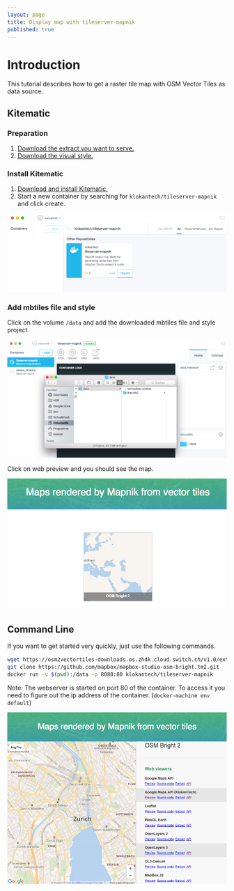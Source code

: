 ```yaml
---
layout: page
title: Display map with tileserver-mapnik
published: true
---
```


# Introduction

This tutorial describes how to get a raster tile map with OSM Vector Tiles as data source.

## Kitematic

### Preparation

1. [Download the extract you want to serve.](http://osm2vectortiles.org/downloads)
2. [Download the visual style.](https://github.com/mapbox/mapbox-studio-osm-bright.tm2.git)

### Install Kitematic

1. [Download and install Kitematic.](https://www.docker.com/docker-toolbox)
2. Start a new container by searching for `klokantech/tileserver-mapnik` and click create. 

![Search Container](/media/search_container.png)

### Add mbtiles file and style

Click on the volume `/data` and add the downloaded mbtiles file and style project.

![Add resources to tileserver](/media/tileserver_add_resources.png)

Click on web preview and you should see the map.

![Container running and serving tiles](/media/tileserver_kitematic_running.png)

## Command Line

If you want to get started very quickly, just use the following commands.

```bash
wget https://osm2vectortiles-downloads.os.zhdk.cloud.switch.ch/v1.0/extracts/zurich.mbtiles
git clone https://github.com/mapbox/mapbox-studio-osm-bright.tm2.git
docker run -v $(pwd):/data -p 8080:80 klokantech/tileserver-mapnik
```
Note: The webserver is started on port 80 of the container. To access it you need to figure out the ip address of the container. (`docker-machine env default`)

![Container running and serving tiles](/media/tileserver_docker_cmd.png)
